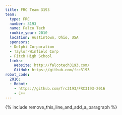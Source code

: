 ```yaml
---
title: FRC Team 3193
team:
  type: FRC
  number: 3193
  name: Falco Tech
  rookie_year: 2010
  location: Austintown, Ohio, USA
  sponsors:
  - Delphi Corporation
  - Taylor-Winfield Corp
  - Fitch High School
  links:
    Website: http://falcotech3193.com/
    GitHub: https://github.com/frc3193
robot_code:
  2016:
  - Robot:
    - https://github.com/frc3193/FRC3193-2016
    - C++
---
```


{% include remove_this_line_and_add_a_paragraph %}